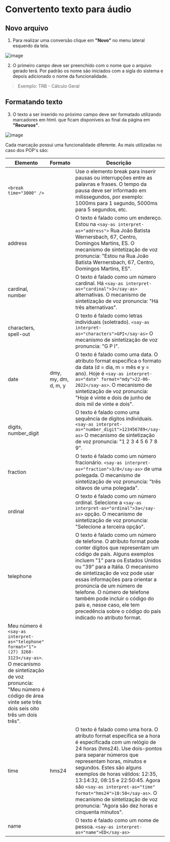 # Convertento texto para áudio

## Novo arquivo 

1. Para realizar uma conversão clique em **"Novo"** no menu lateral esquerdo da tela.

![image](https://github.com/lailastein/guiadeestilo/assets/157158368/ad648622-2b38-4c99-8ad0-13ac92855945)

2. O primeiro campo deve ser preenchido com o nome que o arquivo gerado terá. Por padrão os nome são iniciados com a sigla do sistema e depois adicionado o nome da funcionalidade.
> Exemplo: TRB - Cálculo Geral

## Formatando texto

3. O texto a ser inserido no próximo campo deve ser formatado utilizando marcadores em html. que ficam disponíveis ao final da página em **"Recursos"**.

![image](https://github.com/lailastein/guiadeestilo/assets/157158368/2a7e1640-125a-4dbc-8a8b-9d072a4ae47a)

Cada marcação possui uma funcionalidade diferente. As mais utilizadas no caso dos POP's são:

| Elemento | Formato | Descrição |
| -------- | ------- | --------- |
| `<break time="3000" />` | | Use o elemento break para inserir pausas ou interrupções entre as palavras e frases. O tempo da pausa deve ser informado em milissegundos, por exemplo: 1000ms para 1 segundo, 5000ms para 5 segundos, etc.|
|address| | O texto é falado como um endereço. Estou na `<say-as interpret-as="address">` Rua João Batista Wernersbach, 67, Centro, Domingos Martins, ES.</say-as> O mecanismo de sintetização de voz pronuncia: "Estou na Rua João Batista Wernersbach, 67, Centro, Domingos Martins, ES".|
|cardinal, number| |O texto é falado como um número cardinal. Há `<say-as interpret-as="cardinal">3</say-as>` alternativas. O mecanismo de sintetização de voz pronuncia: "Há três alternativas".|
|characters, spell-out| |O texto é falado como letras individuais (soletrado). `<say-as interpret-as="characters">GPI</say-as>` O mecanismo de sintetização de voz pronuncia: "G P I".|
|date|dmy, my, dm, d, m, y|O texto é falado como uma data. O atributo format especifica o formato da data (d = dia, m = mês e y = ano). Hoje é `<say-as interpret-as="date" format="mdy">22-06-2022</say-as>`. O mecanismo de sintetização de voz pronuncia: "Hoje é vinte e dois de junho de dois mil de vinte e dois".|
|digits, number_digit| | O texto é falado como uma sequência de dígitos individuais. `<say-as interpret-as="number_digit">123456789</say-as>` O mecanismo de sintetização de voz pronuncia: "1 2 3 4 5 6 7 8 9".|
|fraction|	|	O texto é falado como um número fracionário. `<say-as interpret-as="fraction">3/8</say-as>` de uma polegada. O mecanismo de sintetização de voz pronuncia: "três oitavos de uma polegada".|
|ordinal|	|O texto é falado como um número ordinal. Selecione a `<say-as interpret-as="ordinal">3a</say-as>` opção. O mecanismo de sintetização de voz pronuncia: "Selecione a terceira opção".|
|telephone|	|	O texto é falado como um número de telefone. O atributo format pode conter dígitos que representam um código de país. Alguns exemplos incluem "1" para os Estados Unidos ou "39" para a Itália. O mecanismo de sintetização de voz pode usar essas informações para orientar a pronúncia de um número de telefone. O número de telefone também pode incluir o código do país e, nesse caso, ele tem precedência sobre o código do país indicado no atributo format.
Meu número é `<say-as interpret-as="telephone" format="1">(27) 3268-3123</say-as>`. O mecanismo de sintetização de voz pronuncia: "Meu número é código de área vinte sete três dois seis oito três um dois três".|
|time|hms24|	O texto é falado como uma hora. O atributo format especifica se a hora é especificada com um relógio de 24 horas (hms24). Use dois-pontos para separar números que representam horas, minutos e segundos. Estes são alguns exemplos de horas válidos: 12:35, 13:14:32, 08:15 e 22:50:45. Agora são `<say-as interpret-as="time" format="hms24">10:50</say-as>`. O mecanismo de sintetização de voz pronuncia: "Agora são dez horas e cinquenta minutos".
|name|		|O texto é falado como um nome de pessoa. `<say-as interpret-as="name">ED</say-as>`
